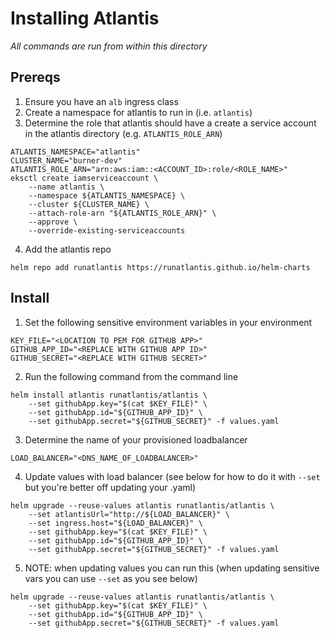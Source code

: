 # Installing Atlantis

_All commands are run from within this directory_

## Prereqs

1. Ensure you have an `alb` ingress class
1. Create a namespace for atlantis to run in (i.e. `atlantis`)
1. Determine the role that atlantis should have a create a service account in the atlantis directory (e.g. `ATLANTIS_ROLE_ARN`)
```
ATLANTIS_NAMESPACE="atlantis"
CLUSTER_NAME="burner-dev"
ATLANTIS_ROLE_ARN="arn:aws:iam::<ACCOUNT_ID>:role/<ROLE_NAME>"
eksctl create iamserviceaccount \
    --name atlantis \
    --namespace ${ATLANTIS_NAMESPACE} \
    --cluster ${CLUSTER_NAME} \
    --attach-role-arn "${ATLANTIS_ROLE_ARN}" \
    --approve \
    --override-existing-serviceaccounts
```
4. Add the atlantis repo

```
helm repo add runatlantis https://runatlantis.github.io/helm-charts
```

## Install

1. Set the following sensitive environment variables in your environment

```
KEY_FILE="<LOCATION TO PEM FOR GITHUB APP>"
GITHUB_APP_ID="<REPLACE WITH GITHUB APP ID>"
GITHUB_SECRET="<REPLACE WITH GITHUB SECRET>"
```

2. Run the following command from the command line

```
helm install atlantis runatlantis/atlantis \
    --set githubApp.key="$(cat $KEY_FILE)" \ 
    --set githubApp.id="${GITHUB_APP_ID}" \
    --set githubApp.secret="${GITHUB_SECRET}" -f values.yaml
```
3. Determine the name of your provisioned loadbalancer
```
LOAD_BALANCER="<DNS_NAME_OF_LOADBALANCER>"
```
4. Update values with load balancer (see below for how to do it with `--set` but you're better off updating your .yaml)
```
helm upgrade --reuse-values atlantis runatlantis/atlantis \
    --set atlantisUrl="http://${LOAD_BALANCER}" \
    --set ingress.host="${LOAD_BALANCER}" \
    --set githubApp.key="$(cat $KEY_FILE)" \ 
    --set githubApp.id="${GITHUB_APP_ID}" \
    --set githubApp.secret="${GITHUB_SECRET}" -f values.yaml
```
5. NOTE: when updating values you can run this (when updating sensitive vars you can use `--set` as you see below)

```
helm upgrade --reuse-values atlantis runatlantis/atlantis \
    --set githubApp.key="$(cat $KEY_FILE)" \ 
    --set githubApp.id="${GITHUB_APP_ID}" \
    --set githubApp.secret="${GITHUB_SECRET}" -f values.yaml
```